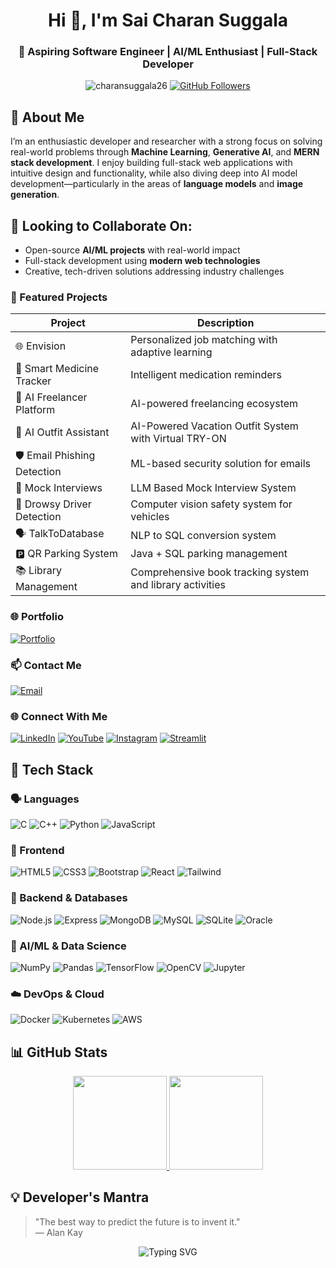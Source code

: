 <h1 align="center">Hi 👋, I'm Sai Charan Suggala</h1>
<h3 align="center">🚀 Aspiring Software Engineer | AI/ML Enthusiast | Full-Stack Developer</h3>

<p align="center">
  <img src="https://komarev.com/ghpvc/?username=charansuggala26&label=Profile%20views&color=0e75b6&style=flat" alt="charansuggala26" /> 
  <a href="https://github.com/charansuggala26?tab=followers">
    <img src="https://img.shields.io/github/followers/charansuggala26?label=Followers&style=social" alt="GitHub Followers">
  </a>
</p>


## 💼 About Me

I’m an enthusiastic developer and researcher with a strong focus on solving real-world problems through **Machine Learning**, **Generative AI**, and **MERN stack development**. I enjoy building full-stack web applications with intuitive design and functionality, while also diving deep into AI model development—particularly in the areas of **language models** and **image generation**.

## 🤝 Looking to Collaborate On:
- Open-source **AI/ML projects** with real-world impact  
- Full-stack development using **modern web technologies**  
- Creative, tech-driven solutions addressing industry challenges  



### 💼 Featured Projects
| Project | Description |
|---------|-------------|
| 🌐 Envision | Personalized job matching with adaptive learning |
| 💊 Smart Medicine Tracker | Intelligent medication reminders |
| 🤖 AI Freelancer Platform | AI-powered freelancing ecosystem |
| 👗 AI Outfit Assistant | AI-Powered Vacation Outfit System with Virtual TRY-ON |
| 🛡️ Email Phishing Detection | ML-based security solution for emails|
| 🤖 Mock Interviews | LLM Based Mock Interview System |
| 🚗 Drowsy Driver Detection | Computer vision safety system for vehicles |
| 🗣️ TalkToDatabase | NLP to SQL conversion system |
| 🅿️ QR Parking System | Java + SQL parking management |
| 📚 Library Management | Comprehensive book tracking system and library activities |

### 🌐 Portfolio
[![Portfolio](https://img.shields.io/badge/Portfolio-Visit_My_Site-4285F4?style=for-the-badge&logo=vercel&logoColor=white)](https://my-portfolio-lovat-six-79.vercel.app/)

### 📫 Contact Me
[![Email](https://img.shields.io/badge/Gmail-D14836?style=for-the-badge&logo=gmail&logoColor=white)](mailto:suggalasaicharan789@gmail.com)


### 🌐 Connect With Me
  
[![LinkedIn](https://img.shields.io/badge/LinkedIn-0077B5?style=for-the-badge&logo=linkedin&logoColor=white)](https://linkedin.com/in/saicharansuggala)
[![YouTube](https://img.shields.io/badge/YouTube-FF0000?style=for-the-badge&logo=youtube&logoColor=white)](https://youtube.com/@saicharanguptha?si=FN_KrxM0_mibuco1)
[![Instagram](https://img.shields.io/badge/Instagram-E4405F?style=for-the-badge&logo=instagram&logoColor=white)](https://instagram.com/suggala_charan)
[![Streamlit](https://static.streamlit.io/badges/streamlit_badge_black_white.svg)](https://share.streamlit.io/user/charansuggala26)



## 🧰 Tech Stack

### 🗣️ Languages
![C](https://img.shields.io/badge/C-00599C?style=flat-square&logo=c&logoColor=white)
![C++](https://img.shields.io/badge/C%2B%2B-00599C?style=flat-square&logo=c%2B%2B&logoColor=white)
![Python](https://img.shields.io/badge/Python-3776AB?style=flat-square&logo=python&logoColor=white)
![JavaScript](https://img.shields.io/badge/JavaScript-F7DF1E?style=flat-square&logo=javascript&logoColor=black)

### 🎨 Frontend
![HTML5](https://img.shields.io/badge/HTML5-E34F26?style=flat-square&logo=html5&logoColor=white)
![CSS3](https://img.shields.io/badge/CSS3-1572B6?style=flat-square&logo=css3&logoColor=white)
![Bootstrap](https://img.shields.io/badge/Bootstrap-7952B3?style=flat-square&logo=bootstrap&logoColor=white)
![React](https://img.shields.io/badge/React-61DAFB?style=flat-square&logo=react&logoColor=black)
![Tailwind](https://img.shields.io/badge/Tailwind-06B6D4?style=flat-square&logo=tailwind-css&logoColor=white)

### 🧩 Backend & Databases
![Node.js](https://img.shields.io/badge/Node.js-339933?style=flat-square&logo=node.js&logoColor=white)
![Express](https://img.shields.io/badge/Express-000000?style=flat-square&logo=express&logoColor=white)
![MongoDB](https://img.shields.io/badge/MongoDB-47A248?style=flat-square&logo=mongodb&logoColor=white)
![MySQL](https://img.shields.io/badge/MySQL-4479A1?style=flat-square&logo=mysql&logoColor=white)
![SQLite](https://img.shields.io/badge/SQLite-003B57?style=flat-square&logo=sqlite&logoColor=white)
![Oracle](https://img.shields.io/badge/Oracle-F80000?style=flat-square&logo=oracle&logoColor=white)

### 🤖 AI/ML & Data Science
![NumPy](https://img.shields.io/badge/NumPy-013243?style=flat-square&logo=numpy&logoColor=white)
![Pandas](https://img.shields.io/badge/Pandas-150458?style=flat-square&logo=pandas&logoColor=white)
![TensorFlow](https://img.shields.io/badge/TensorFlow-FF6F00?style=flat-square&logo=tensorflow&logoColor=white)
![OpenCV](https://img.shields.io/badge/OpenCV-5C3EE8?style=flat-square&logo=opencv&logoColor=white)
![Jupyter](https://img.shields.io/badge/Jupyter-F37626?style=flat-square&logo=jupyter&logoColor=white)

### ☁️ DevOps & Cloud
![Docker](https://img.shields.io/badge/Docker-2496ED?style=flat-square&logo=docker&logoColor=white)
![Kubernetes](https://img.shields.io/badge/Kubernetes-326CE5?style=flat-square&logo=kubernetes&logoColor=white)
![AWS](https://img.shields.io/badge/AWS-232F3E?style=flat-square&logo=amazon-aws&logoColor=white)

## 📊 GitHub Stats

<div align="center">
  <a href="https://github.com/charansuggala26">
    <img height="150" src="https://github-readme-stats.vercel.app/api/top-langs/?username=charansuggala26&layout=compact&theme=radical&hide_border=true" />
    <img height="150" src="https://streak-stats.demolab.com/?user=charansuggala26&theme=radical&hide_border=true" />
  </a>
</div>


## 💡 Developer's Mantra
> "The best way to predict the future is to invent it."  
> — Alan Kay

<p align="center">
  <img src="https://readme-typing-svg.demolab.com/?lines=Keep+Pushing+Forward!;Code.+Create.+Inspire.&center=true&width=400&height=45&color=F7DC6F&vCenter=true&pause=1000&size=22" alt="Typing SVG" />
</p>
